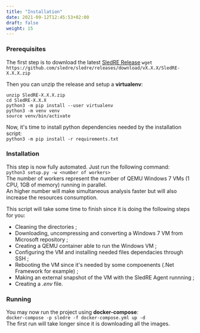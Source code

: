 ```yaml
---
title: "Installation"
date: 2021-09-12T12:45:53+02:00
draft: false
weight: 15
---
```


### Prerequisites
The first step is to download the latest [SledRE Release](https://github.com/sledre/sledre/releases)
`wget https://github.com/sledre/sledre/releases/download/vX.X.X/SledRE-X.X.X.zip`

Then you can unzip the release and setup a **virtualenv**:  
```properties
unzip SledRE-X.X.X.zip
cd SledRE-X.X.X
python3 -m pip install --user virtualenv
python3 -m venv venv
source venv/bin/activate
```

Now, it's time to install python dependencies needed by the installation script:  
`python3 -m pip install -r requirements.txt`

### Installation

This step is now fully automated. Just run the following command:  
`python3 setup.py -w <number of workers>`  
The number of workers represent the number of QEMU Windows 7 VMs (1 CPU, 1GB of memory) running in parallel.  
An higher number will make simultaneous analysis faster but will also increase the resources consumption.  

This script will take some time to finish since it is doing the following steps for you:
* Cleaning the directories ;
* Downloading, uncompressing and converting a Windows 7 VM from Microsoft repository ;
* Creating a QEMU container able to run the Windows VM ;
* Configuring the VM and installing needed files dependacies through SSH ;
* Rebooting the VM since it's  needed by some compoenents (.Net Framework for example) ;
* Making an external snapshot of the VM with the SledRE Agent runnning ;
* Creating a *.env* file.

### Running
You may now run the project using **docker-compose**:  
`docker-compose -p sledre -f docker-compose.yml up -d`  
The first run will take longer since it is downloading all the images.